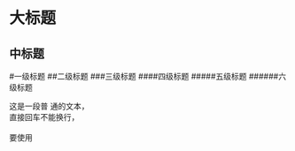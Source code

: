 大标题  
====  
中标题  
-------

#一级标题
##二级标题
###三级标题
####四级标题
#####五级标题
######六级标题


这是一段普
通的文本，  
直接回车不能换行，<br>  
要使用<br>  
